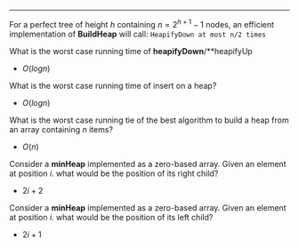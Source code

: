 ***
For a perfect tree of height $h$ containing $n = 2^{h+1} -1$ nodes, an efficient implementation of **BuildHeap** will call: `HeapifyDown at most n/2 times`

What is the worst case running time of **heapifyDown**/**heapifyUp
* $O(logn)$

What is the worst case running time of insert on a heap?
* $O(logn)$

What is the worst case running tie of the best algorithm to build a heap from an array containing $n$ items?
* $O(n)$

Consider a **minHeap** implemented as a zero-based array. Given an element at position $i$. what would be the position of its right child?
* $2i + 2$

Consider a **minHeap** implemented as a zero-based array. Given an element at position $i$. what would be the position of its left child?
* $2i + 1$




